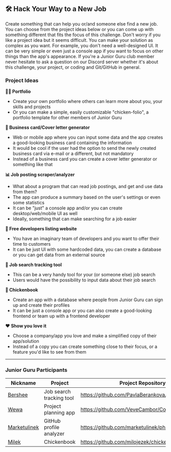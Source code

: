 ## 🛠️ Hack Your Way to a New Job
Create something that can help you or/and someone else find a new job. You can choose from the project ideas below or you can come up with something different that fits the focus of this challenge. Don't worry if you like a project idea but it seems difficult. You can make your solution as complex as you want. For example, you don't need a well-designed UI. It can be very simple or even just a console app if you want to focus on other things than the app's appearance. If you're a Junior Guru club member never hesitate to ask a question on our Discord server whether it's about this challenge, your project, or coding and Git/GitHub in general.

### Project Ideas
**🧑‍💻 Portfolio**
- Create your own portfolio where others can learn more about you, your skills and projects
- Or you can make a simple, easily customizable "chicken-folio", a portfolio template for other members of Junior Guru
  
**🪪 Business card/Cover letter generator**
- Web or mobile app where you can input some data and the app creates a good-looking business card containing the information
- It would be cool if the user had the option to send the newly created business card via e-mail or a different, but not mandatory
- Instead of a business card you can create a cover letter generator or something like that

**📊 Job posting scraper/analyzer**
- What about a program that can read job postings, and get and use data from them?
- The app can produce a summary based on the user's settings or even some statistics
- It can be "just" a console app and/or you can create desktop/web/mobile UI as well
- Ideally, something that can make searching for a job easier

**🏢 Free developers listing website**
- You have an imaginary team of developers and you want to offer their time to customers
- It can be just UI with some hardcoded data, you can create a database or you can get data from an external source

**🔎 Job search tracking tool**
- This can be a very handy tool for your (or someone else) job search
- Users would have the possibility to input data about their job search

**🐤 Chickenbook**
- Create an app with a database where people from Junior Guru can sign up and create their profiles
- It can be just a console app or you can also create a good-looking frontend or team up with a frontend developer

**❤️ Show you love it**
- Choose a company/app you love and make a simplified copy of their app/solution
- Instead of a copy you can create something close to their focus, or a feature you'd like to see from them

---

### Junior Guru Participants
| Nickname                                                              | Project                           | Project Repository                                                      |                                                      
| ---                                                                   | ---                               | ---                                                                     | 
| [Bershee](https://github.com/PavlaBerankova)                          | Job search tracking tool          | https://github.com/PavlaBerankova/CareerPathLog                         |
| [Wewa](https://github.com/VeveCambor)                                 | Project planning app              | https://github.com/VeveCambor/CompanyToDoAPP                            |
| [Marketulinek](https://github.com/marketulinek)                       | GitHub profile analyzer           | https://github.com/marketulinek/phantie-guide                           |
| [Milek](https://github.com/milojezek)                                 | Chickenbook                       | https://github.com/milojezek/chickenbook                                |
